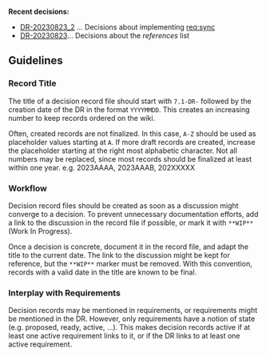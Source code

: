 **Recent decisions:**

- [DR-20230823_2](6-DR20230823_2) ... Decisions about implementing [req:sync](/5-REQ-sync#sync-synchronize-wiki-implementation-and-tests)
- [DR-20230823](6-DR-20230823)... Decisions about the *references* list

## Guidelines

### Record Title

The title of a decision record file should start with `7.1-DR-` followed by the creation date of the DR
in the format `YYYYMMDD`.
This creates an increasing number to keep records ordered on the wiki.

Often, created records are not finalized. In this case, `A-Z` should be used as placeholder values starting at `A`.
If more draft records are created, increase the placeholder starting at the right most alphabetic character.
Not all numbers may be replaced, since most records should be finalized at least within one year.
e.g. 2023AAAA, 2023AAAB, 202XXXXX

### Workflow

Decision record files should be created as soon as a discussion might converge to a decision.
To prevent unnecessary documentation efforts, add a link to the discussion in the record file if possible,
or mark it with `**WIP**` (Work In Progress).

Once a decision is concrete, document it in the record file, and adapt the title to the current date.
The link to the discussion might be kept for reference, but the `**WIP**` marker must be removed.
With this convention, records with a valid date in the title are known to be final.

### Interplay with Requirements

Decision records may be mentioned in requirements, or requirements might be mentioned in the DR.
However, only requirements have a notion of state (e.g. proposed, ready, active, ...).
This makes decision records active if at least one active requirement links to it, or if the DR links to at least one active requirement.
